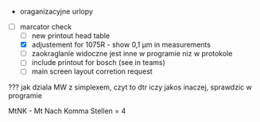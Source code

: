 - oraganizacyjne urlopy
- [ ] marcator check
	- [ ] new printout head table 
	- [x] adjustement for 1075R - show 0,1 µm in measurements
	- [ ] zaokraglanie widoczne jest inne w programie niz w protokole
	- [ ] include printout for bosch (see in teams)
	- [ ] main screen layout corretion request

??? jak dziala MW z simplexem, czyt to dtr iczy jakos inaczej, sprawdzic w programie

MtNK - Mt Nach Komma Stellen
 = 4